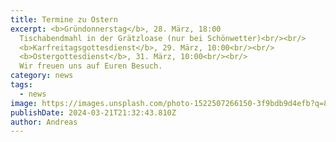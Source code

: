 ```yaml
---
title: Termine zu Ostern
excerpt: <b>Gründonnerstag</b>, 28. März, 18:00
  Tischabendmahl in der Grätzloase (nur bei Schönwetter)<br/><br/>
  <b>Karfreitagsgottesdienst</b>, 29. März, 10:00<br/><br/>
  <b>Ostergottesdienst</b>, 31. März, 10:00<br/><br/>
  Wir freuen uns auf Euren Besuch.
category: news
tags:
  - news
image: https://images.unsplash.com/photo-1522507266150-3f9bdb9d4efb?q=80&w=3687&auto=format&fit=crop&ixlib=rb-4.0.3&ixid=M3wxMjA3fDB8MHxwaG90by1wYWdlfHx8fGVufDB8fHx8fA%3D%3D
publishDate: 2024-03-21T21:32:43.810Z
author: Andreas
---
```


<br/>
